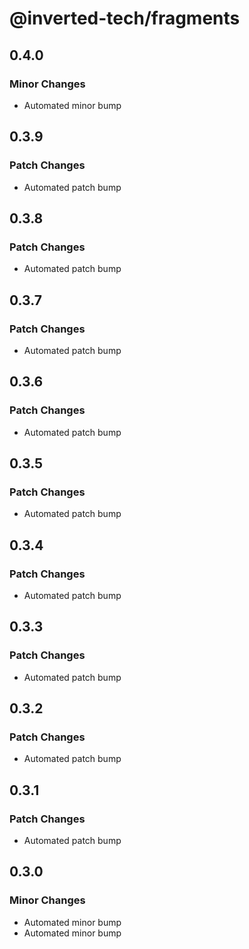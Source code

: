 # @inverted-tech/fragments

## 0.4.0

### Minor Changes

- Automated minor bump

## 0.3.9

### Patch Changes

- Automated patch bump

## 0.3.8

### Patch Changes

- Automated patch bump

## 0.3.7

### Patch Changes

- Automated patch bump

## 0.3.6

### Patch Changes

- Automated patch bump

## 0.3.5

### Patch Changes

- Automated patch bump

## 0.3.4

### Patch Changes

- Automated patch bump

## 0.3.3

### Patch Changes

- Automated patch bump

## 0.3.2

### Patch Changes

- Automated patch bump

## 0.3.1

### Patch Changes

- Automated patch bump

## 0.3.0

### Minor Changes

- Automated minor bump
- Automated minor bump
